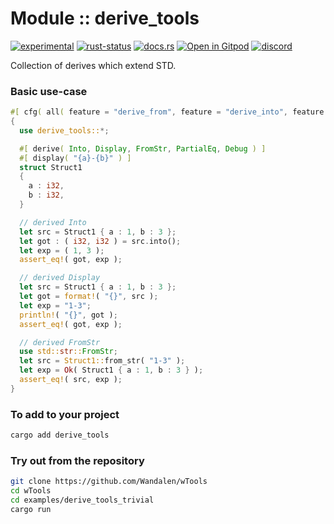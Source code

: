 <!-- {{# generate.module_header{} #}} -->

# Module :: derive_tools
[![experimental](https://raster.shields.io/static/v1?label=stability&message=experimental&color=orange&logoColor=eee)](https://github.com/emersion/stability-badges#experimental) [![rust-status](https://github.com/Wandalen/wTools/actions/workflows/ModuleDeriveToolsPush.yml/badge.svg)](https://github.com/Wandalen/wTools/actions/workflows/ModuleDeriveToolsPush.yml) [![docs.rs](https://img.shields.io/docsrs/derive_tools?color=e3e8f0&logo=docs.rs)](https://docs.rs/derive_tools) [![Open in Gitpod](https://raster.shields.io/static/v1?label=try&message=online&color=eee&logo=gitpod&logoColor=eee)](https://gitpod.io/#RUN_PATH=.,SAMPLE_FILE=sample%2Frust%2Fderive_tools_trivial_sample%2Fsrc%2Fmain.rs,RUN_POSTFIX=--example%20derive_tools_trivial_sample/https://github.com/Wandalen/wTools) [![discord](https://img.shields.io/discord/872391416519737405?color=eee&logo=discord&logoColor=eee&label=ask)](https://discord.gg/m3YfbXpUUY)

Collection of derives which extend STD.

### Basic use-case

<!-- {{# generate.module_sample{} #}} -->

```rust
#[ cfg( all( feature = "derive_from", feature = "derive_into", feature = "derive_display", feature = "derive_from_str" ) ) ]
{
  use derive_tools::*;

  #[ derive( Into, Display, FromStr, PartialEq, Debug ) ]
  #[ display( "{a}-{b}" ) ]
  struct Struct1
  {
    a : i32,
    b : i32,
  }

  // derived Into
  let src = Struct1 { a : 1, b : 3 };
  let got : ( i32, i32 ) = src.into();
  let exp = ( 1, 3 );
  assert_eq!( got, exp );

  // derived Display
  let src = Struct1 { a : 1, b : 3 };
  let got = format!( "{}", src );
  let exp = "1-3";
  println!( "{}", got );
  assert_eq!( got, exp );

  // derived FromStr
  use std::str::FromStr;
  let src = Struct1::from_str( "1-3" );
  let exp = Ok( Struct1 { a : 1, b : 3 } );
  assert_eq!( src, exp );
}
```

### To add to your project

```sh
cargo add derive_tools
```

### Try out from the repository

```sh
git clone https://github.com/Wandalen/wTools
cd wTools
cd examples/derive_tools_trivial
cargo run
```
